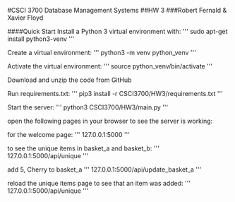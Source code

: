 #CSCI 3700 Database Management Systems
##HW 3
###Robert Fernald & Xavier Floyd

####Quick Start
Install a Python 3 virtual environment with:
'''
sudo apt-get install python3-venv
'''

Create a virtual environment:
'''
python3 -m venv python_venv
'''

Activate the virtual environment:
'''
source python_venv/bin/activate
'''

Download and unzip the code from GitHub

Run requirements.txt:
'''
pip3 install -r CSCI3700/HW3/requirements.txt
'''

Start the server:
'''
python3 CSCI3700/HW3/main.py
'''

open the following pages in your browser to see the server is working:

for the welcome page:
'''
127.0.0.1:5000
'''

to see the unique items in basket_a and basket_b:
'''
127.0.0.1:5000/api/unique
'''

add 5, Cherry to basket_a
'''
127.0.0.1:5000/api/update_basket_a
'''

reload the unique items page to see that an item was added:
'''
127.0.0.1:5000/api/unique
'''